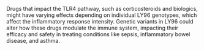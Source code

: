 Drugs that impact the TLR4 pathway, such as corticosteroids and biologics, might have varying effects depending on individual LY96 genotypes, which affect the inflammatory response intensity. Genetic variants in LY96 could alter how these drugs modulate the immune system, impacting their efficacy and safety in treating conditions like sepsis, inflammatory bowel disease, and asthma.